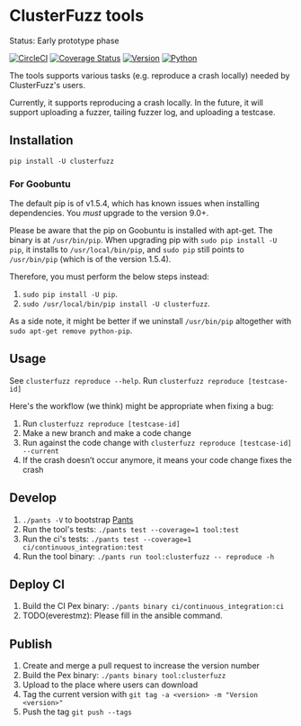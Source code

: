 ClusterFuzz tools
=================================

Status: Early prototype phase

[![CircleCI](https://circleci.com/gh/google/clusterfuzz-tools/tree/master.svg?style=shield)](https://circleci.com/gh/google/clusterfuzz-tools/tree/master)
[![Coverage Status](https://coveralls.io/repos/github/google/clusterfuzz-tools/badge.svg?branch=master)](https://coveralls.io/github/google/clusterfuzz-tools?branch=master)
[![Version](https://img.shields.io/pypi/v/clusterfuzz.svg)](https://pypi.python.org/pypi/clusterfuzz)
[![Python](https://img.shields.io/pypi/pyversions/clusterfuzz.svg)](https://pypi.python.org/pypi/clusterfuzz)

The tools supports various tasks (e.g. reproduce a crash locally)
needed by ClusterFuzz's users.

Currently, it supports reproducing a crash locally. In the future, it will
support uploading a fuzzer, tailing fuzzer log, and uploading a testcase.


Installation
-----------------

`pip install -U clusterfuzz`


### For Goobuntu

The default pip is of v1.5.4, which has known issues when installing dependencies. You *must* upgrade to the version 9.0+.

Please be aware that the pip on Goobuntu is installed with apt-get. The binary is at `/usr/bin/pip`. When upgrading pip with `sudo pip install -U pip`, it installs to `/usr/local/bin/pip`, and `sudo pip` still points to `/usr/bin/pip` (which is of the version 1.5.4).

Therefore, you must perform the below steps instead:

1. `sudo pip install -U pip`.
2. `sudo /usr/local/bin/pip install -U clusterfuzz`.

As a side note, it might be better if we uninstall `/usr/bin/pip` altogether with `sudo apt-get remove python-pip`.


Usage
------

See `clusterfuzz reproduce --help`. Run `clusterfuzz reproduce [testcase-id]`

Here's the workflow (we think) might be appropriate when fixing a bug:

1. Run `clusterfuzz reproduce [testcase-id]`
2. Make a new branch and make a code change
3. Run against the code change with `clusterfuzz reproduce [testcase-id] --current`
4. If the crash doesn’t occur anymore, it means your code change fixes the crash


Develop
------------

1. `./pants -V` to bootstrap [Pants](http://www.pantsbuild.org/)
2. Run the tool's tests: `./pants test --coverage=1 tool:test`
3. Run the ci's tests: `./pants test --coverage=1 ci/continuous_integration:test`
4. Run the tool binary: `./pants run tool:clusterfuzz -- reproduce -h`


Deploy CI
------------

1. Build the CI Pex binary: `./pants binary ci/continuous_integration:ci`
2. TODO(everestmz): Please fill in the ansible command.


Publish
----------

1. Create and merge a pull request to increase the version number
2. Build the Pex binary: `./pants binary tool:clusterfuzz`
3. Upload to the place where users can download
4. Tag the current version with `git tag -a <version> -m "Version <version>"`
5. Push the tag `git push --tags`

